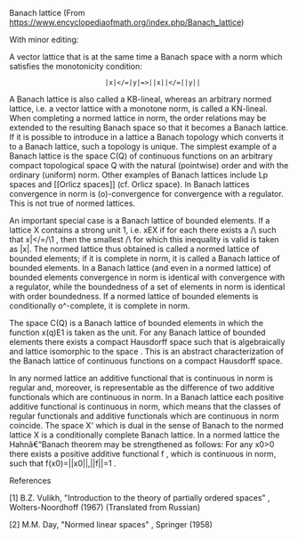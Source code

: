 Banach lattice 
(From https://www.encyclopediaofmath.org/index.php/Banach_lattice)

With minor editing:

A vector lattice that is at the same time a Banach space with a norm which satisfies the monotonicity condition:

                        
                            |x|</=|y|=>||x||</=||y||
                              

A Banach lattice is also called a KB-lineal, whereas an arbitrary normed lattice, i.e. a vector lattice with a monotone norm, is called a KN-lineal. When completing a normed lattice in norm, the order relations may be extended to the resulting Banach space so that it becomes a Banach lattice. If it is possible to introduce in a lattice a Banach topology which converts it to a Banach lattice, such a topology is unique. The simplest example of a Banach lattice is the space C(Q) of continuous functions on an arbitrary compact topological space Q with the natural (pointwise) order and with the ordinary (uniform) norm. Other examples of Banach lattices include Lp  spaces and [[Orlicz spaces]] (cf. Orlicz space). In Banach lattices convergence in norm is (o)-convergence for convergence with a regulator. This is not true of normed lattices.

An important special case is a Banach lattice of bounded elements. If a lattice X contains a strong unit 1, i.e. xEX if for each  there exists a /\ such that x|</=/\1 , then the smallest /\  for which this inequality is valid is taken as |x|. The normed lattice thus obtained is called a normed lattice of bounded elements; if it is complete in norm, it is called a Banach lattice of bounded elements. In a Banach lattice (and even in a normed lattice) of bounded elements convergence in norm is identical with convergence with a regulator, while the boundedness of a set of elements in norm is identical with order boundedness. If a normed lattice of bounded elements is conditionally o^-complete, it is complete in norm.

The space C(Q) is a Banach lattice of bounded elements in which the function x(q)E1 is taken as the unit. For any Banach lattice  of bounded elements there exists a compact Hausdorff space  such that  is algebraically and lattice isomorphic to the space . This is an abstract characterization of the Banach lattice of continuous functions on a compact Hausdorff space.

In any normed lattice an additive functional that is continuous in norm is regular and, moreover, is representable as the difference of two additive functionals which are continuous in norm. In a Banach lattice each positive additive functional is continuous in norm, which means that the classes of regular functionals and additive functionals which are continuous in norm coincide. The space X' which is dual in the sense of Banach to the normed lattice X is a conditionally complete Banach lattice. In a normed lattice the Hahnâ€“Banach theorem may be strengthened as follows: For any x0>0  there exists a positive additive functional f , which is continuous in norm, such that f(x0)=||x0||,||f||=1 .

References

[1]	B.Z. Vulikh, "Introduction to the theory of partially ordered spaces" , Wolters-Noordhoff (1967) (Translated from Russian)

[2]	M.M. Day, "Normed linear spaces" , Springer (1958)
